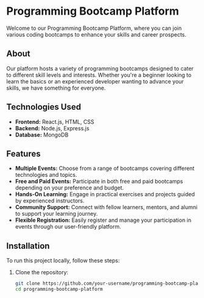# Programming Bootcamp Platform

Welcome to our Programming Bootcamp Platform, where you can join various coding bootcamps to enhance your skills and career prospects.

## About

Our platform hosts a variety of programming bootcamps designed to cater to different skill levels and interests. Whether you're a beginner looking to learn the basics or an experienced developer wanting to advance your skills, we have something for everyone.

## Technologies Used

- **Frontend:** React.js, HTML, CSS
- **Backend:** Node.js, Express.js
- **Database:** MongoDB

## Features

- **Multiple Events:** Choose from a range of bootcamps covering different technologies and topics.
- **Free and Paid Events:** Participate in both free and paid bootcamps depending on your preference and budget.
- **Hands-On Learning:** Engage in practical exercises and projects guided by experienced instructors.
- **Community Support:** Connect with fellow learners, mentors, and alumni to support your learning journey.
- **Flexible Registration:** Easily register and manage your participation in events through our user-friendly platform.

## Installation

To run this project locally, follow these steps:

1. Clone the repository:

   ```bash
   git clone https://github.com/your-username/programming-bootcamp-platform.git
   cd programming-bootcamp-platform

